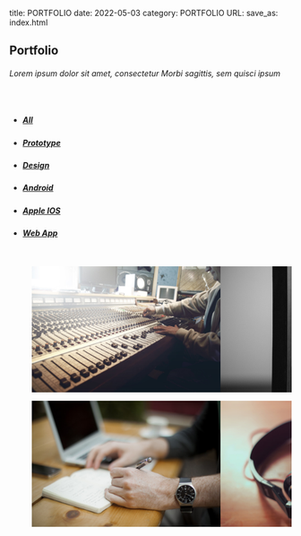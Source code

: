 title: PORTFOLIO
date: 2022-05-03
category: PORTFOLIO
URL:
save_as: index.html
<div class="inner_wrapper aboutUs-container fadeInLeft animated wow">
  <div class="container">
<!-- Portfolio -->
<section id="Portfolio" class="content"> 
  <!-- Container -->
  <!-- <div class="container portfolio_title">  -->
    <!-- Title -->
    <div class="section-title">
      <h2>Portfolio</h2>
	<h6>Lorem ipsum dolor sit amet, consectetur Morbi sagittis, sem quisci ipsum</h6>
    </div>
    <!--/Title --> 
  <!-- </div> -->
  <!-- Container -->
  <div class="portfolio-top"></div>
  <!-- Portfolio Filters -->
  <div class="portfolio"> 
    <div id="filters" class="sixteen columns">
      <ul class="clearfix">
        <li><a id="all" href="#" data-filter="*" class="active">
          <h5>All</h5>
          </a></li>
        <li><a class="" href="#" data-filter=".prototype">
          <h5>Prototype</h5>
          </a></li>
        <li><a class="" href="#" data-filter=".design">
          <h5>Design</h5>
          </a></li>
        <li><a class="" href="#" data-filter=".android">
          <h5>Android</h5>
          </a></li>
        <li><a class="" href="#" data-filter=".appleIOS">
          <h5>Apple IOS</h5>
          </a></li>
        <li><a class="" href="#" data-filter=".web">
          <h5>Web App</h5>
          </a></li>
      </ul>
    </div>
    <!--/Portfolio Filters --> 
    <!-- Portfolio Wrapper -->
    <div class="isotope fadeInLeft animated wow grid" style="position: relative; overflow: hidden; height: 480px;" id="portfolio_wrapper">  
      <!-- Portfolio Item -->
      <figure style="position: absolute; left: 0px; top: 0px; transform: translate3d(0px, 0px, 0px) scale3d(1, 1, 1); width: 337px; opacity: 1;" class="portfolio-item one-four   appleIOS isotope-item effect-oscar">
        <div class="portfolio_img"> 
		<img src="/theme/images/portfolio_pic1.jpg"  alt="Portfolio 1"> </div> 
			<figcaption>		
				<div>
				  <a href="/theme/images/portfolio_pic1.jpg" class="fancybox"> 
					<h2>Warm <span>Oscar</span></h2>
							<p>Oscar is a decent man. He used to clean porches with pleasure.</p>
				  </a>
				</div>
			</figcaption>
        </figure>
      <!--/Portfolio Item --> 
      <!-- Portfolio Item-->
      <figure style="position: absolute; left: 0px; top: 0px; transform: translate3d(337px, 0px, 0px) scale3d(1, 1, 1); width: 337px; opacity: 1;" class="portfolio-item one-four  design isotope-item effect-oscar">
        <div class="portfolio_img"> <img src="/theme/images/portfolio_pic2.jpg" alt="Portfolio 1"> </div>
        	<figcaption>		
				<div>
				  <a href="/theme/images/portfolio_pic2.jpg" class="fancybox"> 
					<h2>Warm <span>Oscar</span></h2>
							<p>Oscar is a decent man. He used to clean porches with pleasure.</p>
				  </a>
				</div>
			</figcaption>
        </figure>
      <!--/Portfolio Item --> 
      <!-- Portfolio Item -->
      <figure style="position: absolute; left: 0px; top: 0px; transform: translate3d(674px, 0px, 0px) scale3d(1, 1, 1); width: 337px; opacity: 1;" class="portfolio-item one-four  design  isotope-item effect-oscar">
        <div class="portfolio_img"> <img src="/theme/images/portfolio_pic3.jpg" alt="Portfolio 1"> </div>
       <figcaption>		
				<div>
				  <a href="/theme/images/portfolio_pic3.jpg" class="fancybox"> 
					<h2>Warm <span>Oscar</span></h2>
							<p>Oscar is a decent man. He used to clean porches with pleasure.</p>
				  </a>
				</div>
			</figcaption>
        </figure>
      <!--/Portfolio Item--> 
      <!-- Portfolio Item-->
      <figure style="position: absolute; left: 0px; top: 0px; transform: translate3d(1011px, 0px, 0px) scale3d(1, 1, 1); width: 337px; opacity: 1;" class="portfolio-item one-four  android  prototype web isotope-item effect-oscar">
        <div class="portfolio_img"> <img src="/theme/images/portfolio_pic4.jpg" alt="Portfolio 1"> </div>
         <figcaption>		
				<div>
				  <a href="/theme/images/portfolio_pic4.jpg" class="fancybox"> 
					<h2>Warm <span>Oscar</span></h2>
							<p>Oscar is a decent man. He used to clean porches with pleasure.</p>
				  </a>
				</div>
			</figcaption>
      </figure>
      <!-- Portfolio Item --> 
      <!-- Portfolio Item -->
      <figure style="position: absolute; left: 0px; top: 0px; transform: translate3d(0px, 240px, 0px) scale3d(1, 1, 1); width: 337px; opacity: 1;" class="portfolio-item one-four  design isotope-item effect-oscar">
        <div class="portfolio_img"> <img src="/theme/images/portfolio_pic5.jpg" alt="Portfolio 1"> </div>
       <figcaption>		
				<div>
				  <a href="/theme/images/portfolio_pic5.jpg" class="fancybox"> 
					<h2>Warm <span>Oscar</span></h2>
							<p>Oscar is a decent man. He used to clean porches with pleasure.</p>
				  </a>
				</div>
			</figcaption>
      </figure>
      <!--/Portfolio Item --> 
      <!-- Portfolio Item -->
      <figure style="position: absolute; left: 0px; top: 0px; transform: translate3d(337px, 240px, 0px) scale3d(1, 1, 1); width: 337px; opacity: 1;" class="portfolio-item one-four  web isotope-item effect-oscar">
        <div class="portfolio_img"> <img src="/theme/images/portfolio_pic6.jpg" alt="Portfolio 1"> </div>
       <figcaption>		
				<div>
				  <a href="/theme/images/portfolio_pic6.jpg" class="fancybox"> 
					<h2>Warm <span>Oscar</span></h2>
							<p>Oscar is a decent man. He used to clean porches with pleasure.</p>
				  </a>
				</div>
			</figcaption>
      </figure>
      <!--/Portfolio Item --> 
      <!-- Portfolio Item  -->
      <figure style="position: absolute; left: 0px; top: 0px; transform: translate3d(674px, 240px, 0px) scale3d(1, 1, 1); width: 337px; opacity: 1;" class="portfolio-item one-four  design web isotope-item effect-oscar">
        <div class="portfolio_img"> <img src="/theme/images/portfolio_pic7.jpg" alt="Portfolio 1"> </div>       
       <figcaption>		
				<div>
				  <a href="/theme/images/portfolio_pic7.jpg" class="fancybox"> 
					<h2>Warm <span>Oscar</span></h2>
							<p>Oscar is a decent man. He used to clean porches with pleasure.</p>
				  </a>
				</div>
			</figcaption>
       </figure>
      <!--/Portfolio Item --> 
      <!-- Portfolio Item -->
      <figure style="position: absolute; left: 0px; top: 0px; transform: translate3d(1011px, 240px, 0px) scale3d(1, 1, 1); width: 337px; opacity: 1;" class="portfolio-item one-four   android isotope-item effect-oscar">
        <div class="portfolio_img"> <img src="/theme/images/portfolio_pic8.jpg" alt="Portfolio 1"> </div>       
      <figcaption>		
				<div>
				  <a href="/theme/images/portfolio_pic8.jpg" class="fancybox"> 
					<h2>Warm <span>Oscar</span></h2>
							<p>Oscar is a decent man. He used to clean porches with pleasure.</p>
				  </a>
				</div>
			</figcaption>
        </figure>
      <!--/Portfolio Item --> 
    </div>
    <!--/Portfolio Wrapper --> 
  </div>
  <!--/Portfolio Filters -->
  <div class="portfolio_btm"></div>
  <div id="project_container">
    <div class="clear"></div>
    <div id="project_data"></div>
  </div>
</section>
</div>
</div>
<!--/Portfolio --> 